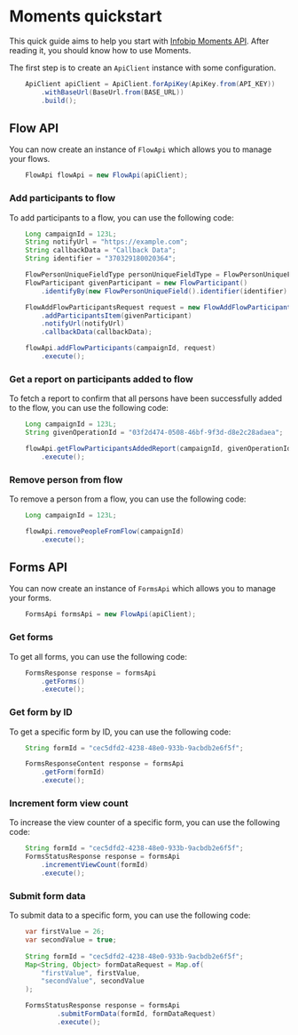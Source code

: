 # Moments quickstart

This quick guide aims to help you start with [Infobip Moments API](https://www.infobip.com/docs/api/customer-engagement/moments). After reading it, you should know how to use Moments.

The first step is to create an `ApiClient` instance with some configuration.

```java
    ApiClient apiClient = ApiClient.forApiKey(ApiKey.from(API_KEY))
        .withBaseUrl(BaseUrl.from(BASE_URL))
        .build();
```

## Flow API

You can now create an instance of `FlowApi` which allows you to manage your flows.

````java
    FlowApi flowApi = new FlowApi(apiClient);
````
### Add participants to flow

To add participants to a flow, you can use the following code:

````java
    Long campaignId = 123L;
    String notifyUrl = "https://example.com";
    String callbackData = "Callback Data";
    String identifier = "370329180020364";

    FlowPersonUniqueFieldType personUniqueFieldType = FlowPersonUniqueFieldType.FACEBOOK;
    FlowParticipant givenParticipant = new FlowParticipant()
        .identifyBy(new FlowPersonUniqueField().identifier(identifier).type(personUniqueFieldType));

    FlowAddFlowParticipantsRequest request = new FlowAddFlowParticipantsRequest()
        .addParticipantsItem(givenParticipant)
        .notifyUrl(notifyUrl)
        .callbackData(callbackData);

    flowApi.addFlowParticipants(campaignId, request)
        .execute();
````

### Get a report on participants added to flow

To fetch a report to confirm that all persons have been successfully added to the flow, you can use the following code:

````java
    Long campaignId = 123L;
    String givenOperationId = "03f2d474-0508-46bf-9f3d-d8e2c28adaea";

    flowApi.getFlowParticipantsAddedReport(campaignId, givenOperationId)
        .execute();
````

### Remove person from flow

To remove a person from a flow, you can use the following code:

````java
    Long campaignId = 123L;

    flowApi.removePeopleFromFlow(campaignId)
        .execute();
````


## Forms API

You can now create an instance of `FormsApi` which allows you to manage your forms.

````java
    FormsApi formsApi = new FlowApi(apiClient);
````

### Get forms

To get all forms, you can use the following code:

````java
    FormsResponse response = formsApi
        .getForms()
        .execute();
````

### Get form by ID

To get a specific form by ID, you can use the following code:

````java
    String formId = "cec5dfd2-4238-48e0-933b-9acbdb2e6f5f";

    FormsResponseContent response = formsApi
        .getForm(formId)
        .execute();
````

### Increment form view count

To increase the view counter of a specific form, you can use the following code:

````java
    String formId = "cec5dfd2-4238-48e0-933b-9acbdb2e6f5f";
    FormsStatusResponse response = formsApi
        .incrementViewCount(formId)
        .execute();
````

### Submit form data

To submit data to a specific form, you can use the following code:

````java
    var firstValue = 26;
    var secondValue = true;
    
    String formId = "cec5dfd2-4238-48e0-933b-9acbdb2e6f5f";
    Map<String, Object> formDataRequest = Map.of(
        "firstValue", firstValue,
        "secondValue", secondValue
    );

    FormsStatusResponse response = formsApi
            .submitFormData(formId, formDataRequest)
            .execute();
````
